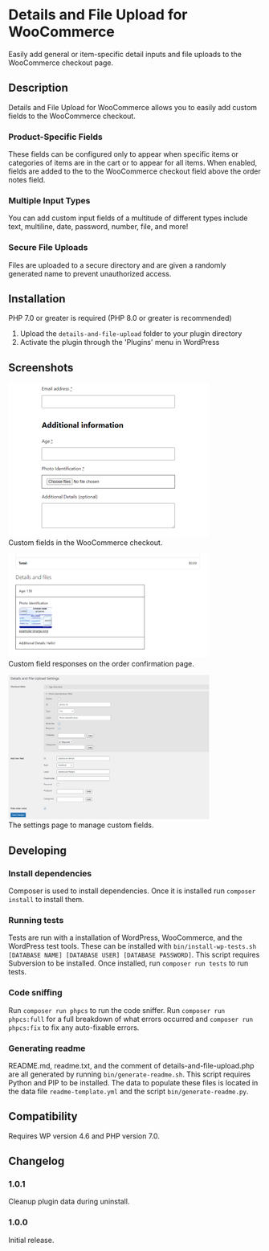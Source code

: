 <!-- This file is generated by bin/generate-readme.py -->

# Details and File Upload for WooCommerce

Easily add general or item-specific detail inputs and file uploads to the WooCommerce checkout page.

## Description

Details and File Upload for WooCommerce allows you to easily add custom fields to the WooCommerce checkout.

### Product-Specific Fields

These fields can be configured only to appear when specific items or categories of items are in the cart or to appear for all items. When enabled, fields are added to the to the WooCommerce checkout field above the order notes field.

### Multiple Input Types

You can add custom input fields of a multitude of different types include text, multiline, date, password, number, file, and more!

### Secure File Uploads

Files are uploaded to a secure directory and are given a randomly generated name to prevent unauthorized access.

## Installation

PHP 7.0 or greater is required (PHP 8.0 or greater is recommended)

1. Upload the `details-and-file-upload` folder to your plugin directory
2. Activate the plugin through the \'Plugins\' menu in WordPress

## Screenshots

<p>
<img src="assets/screenshot-1.png" width="400px" alt="Custom fields in the WooCommerce checkout.">
<br>Custom fields in the WooCommerce checkout.
</p>

<p>
<img src="assets/screenshot-2.png" width="400px" alt="Custom field responses on the order confirmation page.">
<br>Custom field responses on the order confirmation page.
</p>

<p>
<img src="assets/screenshot-3.png" width="400px" alt="The settings page to manage custom fields.">
<br>The settings page to manage custom fields.
</p>

## Developing

### Install dependencies

Composer is used to install dependencies. Once it is installed run `composer install` to install them.

### Running tests

Tests are run with a installation of WordPress, WooCommerce, and the WordPress test tools. These can be installed with `bin/install-wp-tests.sh [DATABASE NAME] [DATABASE USER] [DATABASE PASSWORD]`. This script requires Subversion to be installed. Once installed, run `composer run tests` to run tests.

### Code sniffing

Run `composer run phpcs` to run the code sniffer. Run `composer run phpcs:full` for a full breakdown of what errors occurred and `composer run phpcs:fix` to fix any auto-fixable errors.

### Generating readme

README.md, readme.txt, and the comment of details-and-file-upload.php are all generated by running `bin/generate-readme.sh`. This script requires Python and PIP to be installed. The data to populate these files is located in the data file `readme-template.yml` and the script `bin/generate-readme.py`.

## Compatibility

Requires WP version 4.6 and PHP version 7.0.

## Changelog

### 1.0.1

Cleanup plugin data during uninstall.

### 1.0.0

Initial release.
